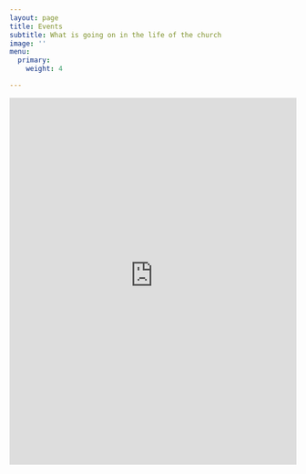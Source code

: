 ```yaml
---
layout: page
title: Events
subtitle: What is going on in the life of the church
image: ''
menu:
  primary:
    weight: 4

---
```

<div class="aspect-ratio aspect-ratio--9x16">
<iframe frameborder="0" height="644" scrolling="yes" src="https://libertychurchwales.churchsuite.com/embed/calendar/events" style="border-width:0" width="100%" class="aspect-ratio--object"></iframe>
</div>